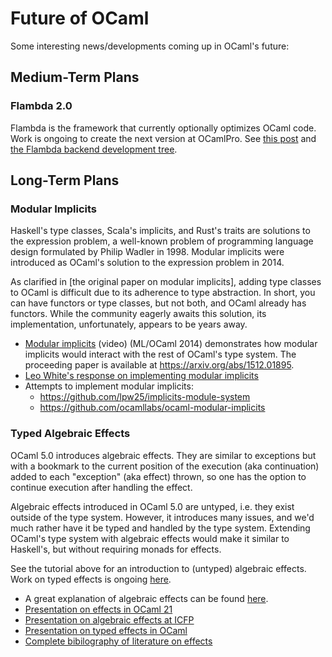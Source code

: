 # Future of OCaml

Some interesting news/developments coming up in OCaml's future:

## Medium-Term Plans

### Flambda 2.0

Flambda is the framework that currently optionally optimizes OCaml code.
Work is ongoing to create the next version at OCamlPro.
See [this post](https://www.ocamlpro.com/2019/08/30/ocamlpros-compiler-team-work-update/)
and [the Flambda backend development tree](https://github.com/ocaml-flambda/flambda-backend).

## Long-Term Plans

### Modular Implicits

Haskell's type classes, Scala's implicits, and Rust's traits are
solutions to the expression problem, a well-known problem of programming
language design formulated by Philip Wadler in 1998.
Modular implicits were introduced as OCaml's solution to the expression
problem in 2014.

As clarified in [the original paper on modular implicits], adding type
classes to OCaml is difficult due to its adherence to type abstraction.
In short, you can have functors or type classes, but not both, and
OCaml already has functors.
While the community eagerly awaits this solution, its implementation,
unfortunately, appears to be years away.

* [Modular implicits] (video) (ML/OCaml 2014) demonstrates how modular
  implicits would interact with the rest of OCaml's type system. The
  proceeding paper is available at <https://arxiv.org/abs/1512.01895>.
* [Leo White's response on implementing modular implicits]
* Attempts to implement modular implicits:
  * <https://github.com/lpw25/implicits-module-system>
  * <https://github.com/ocamllabs/ocaml-modular-implicits>

[the original paper of modular implicits]: https://arxiv.org/abs/1512.01895
[Modular implicits]: https://www.youtube.com/watch?v=3wVUXTd4WNc
[Leo White's response on implementing modular implicits]: https://discuss.ocaml.org/t/modular-implicits/144/18

### Typed Algebraic Effects

OCaml 5.0 introduces algebraic effects.
They are similar to exceptions but with a bookmark to the current position of the execution
(aka continuation) added to each "exception" (aka effect) thrown,
so one has the option to continue execution after handling the effect.

Algebraic effects introduced in OCaml 5.0 are untyped,
i.e. they exist outside of the type system.
However, it introduces many issues, and we'd much rather have it be typed and handled by the
type system.
Extending OCaml's type system with algebraic effects would make it similar to Haskell's,
but without requiring monads for effects.

See the tutorial above for an introduction to (untyped) algebraic effects.
Work on typed effects is ongoing [here](https://github.com/lpw25/ocaml-typed-effects).

* A great explanation of algebraic effects can be found [here](https://github.com/ocamllabs/ocaml-effects-tutorial).
* [Presentation on effects in OCaml 21](https://watch.ocaml.org/videos/watch/74ece0a8-380f-4e2a-bef5-c6bb9092be89)
* [Presentation on algebraic effects at ICFP](https://www.youtube.com/watch?v=DNp3ifNpgPM)
* [Presentation on typed effects in OCaml](https://www.youtube.com/watch?v=0dAafhi-IuE)
* [Complete bibilography of literature on effects](https://github.com/yallop/effects-bibliography)
